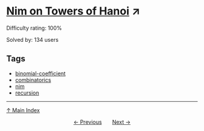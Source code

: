 # [Nim on Towers of Hanoi](https://projecteuler.net/problem=806) ↗️

Difficulty rating: 100%

Solved by: 134 users
## Tags

- [binomial-coefficient](../tags/binomial-coefficient.md)
- [combinatorics](../tags/combinatorics.md)
- [nim](../tags/nim.md)
- [recursion](../tags/recursion.md)



---

[↑ Main Index](../README.md)


<div align=center><a href='805.md'>← Previous</a> &nbsp;&nbsp; &nbsp;&nbsp;  <a href='807.md'>Next →</a></div>
